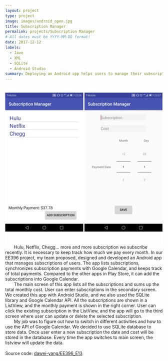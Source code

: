 ```yaml
---
layout: project
type: project
image: images/android_open.jpg
title: Subscription Manager
permalink: projects/Subscription Manager
# All dates must be YYYY-MM-DD format!
date: 2017-12-12
labels:
  - Jave
  - XML
  - SQLite
  - Android Studio
summary: Deploying an Android app helps users to manage their subscriptions.
---
```

<img class="medium floated image" src="../images/android_app.jpg">


<div style="text-indent:2em">
  Hulu, Netflix, Chegg... more and more subscription we subscribe recently. It is necessary to keep track how much we pay every month. In our EE396 project, my team proposed, designed and developed an Android app that manages subscriptions of users.
The app lists subscriptions, synchronizes subscription payments with Google Calendar, and keeps track of total payments.
Compared to the other apps in Play Store, it can add the subscriptions into Google Calendar.
</div>
<div style="text-indent:2em">
  The main screen of this app lists all the subscriptions and sums up the total monthly cost. User can enter subscriptions in the secondary screen. We created this app with Android Studio, and we also used the SQLite library and Google Calendar API.
All the subscriptions are shown in a ListView, and the monthly payment is shown in the right corner. User can click the existing subscription in the ListView, and the app will go to the third screen where user can update or delete the selected subscription.
</div>
<div style="text-indent:2em">
My job was to figure out how to switch in different activities and how to use the API of Google Calendar. We decided to use SQLite database to store data. Once user enter a new subscription the date and cost will be stored in the database. Every time the app switches to main screen, the listview will update the data.  
</div>
<br/>
Source code: <a href="https://github.com/dawei-yang/EE396_E13"><i class="large github icon "></i>dawei-yang/EE396_E13</a>

